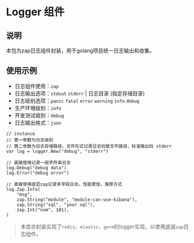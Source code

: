 # Logger 组件

## 说明

本包为zap日志组件封装，用于golang项目统一日志输出和收集。

## 使用示例

* 日志组件使用：`zap`
* 日志输出选项：`stdout` `stderr` | 日志目录 (指定存储目录)
* 日志级别选项：`panic` `fatal` `error` `warning` `info` `debug`
* 生产环境级别：`info`
* 开发测试级别：`debug`
* 日志输出格式：`json`

````
// instance
// 第一参数为日志级别
// 第二参数为日志存储路径，文件形式记录日志则是文件路径，标准输出则 stderr
var log = logger.New("debug", "stderr")

// 直接使用记录一段字符串日志
log.Debug("debug data")
log.Error("debug error")

// 直接使用底层zap记录多字段日志，性能更佳，推荐方式
log.Zap.Info(
    "msg",
    zap.String("module", "module-can-use-kibana"),
    zap.String("sql", "your sql"),
    zap.Int("num", 101),
)
````

> 本库亦封装实现了`redis`、`elastic`、`gorm`的logger实现，以使用底层`zap`日志组件。
